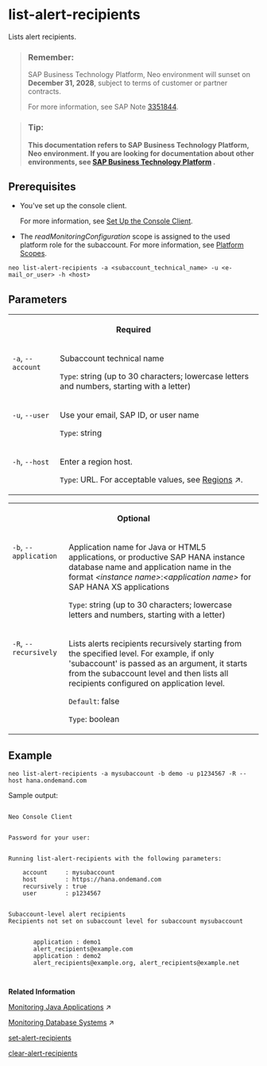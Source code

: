 <!-- loiof326f9df2f5246bbb1878b01cfdbc0ba -->

# list-alert-recipients

Lists alert recipients.



> ### Remember:  
> SAP Business Technology Platform, Neo environment will sunset on **December 31, 2028**, subject to terms of customer or partner contracts.
> 
> For more information, see SAP Note [3351844](https://me.sap.com/notes/3351844).

> ### Tip:  
> **This documentation refers to SAP Business Technology Platform, Neo environment. If you are looking for documentation about other environments, see [SAP Business Technology Platform](https://help.sap.com/docs/btp/sap-business-technology-platform/sap-business-technology-platform?version=Cloud) .**



<a name="loiof326f9df2f5246bbb1878b01cfdbc0ba__section_an3_mgj_flb"/>

## Prerequisites

-   You've set up the console client.

    For more information, see [Set Up the Console Client](../30-development-neo/set-up-the-console-client-7613dee.md).

-   The *readMonitoringConfiguration* scope is assigned to the used platform role for the subaccount. For more information, see [Platform Scopes](platform-scopes-f226074.md).




```
neo list-alert-recipients -a <subaccount_technical_name> -u <e-mail_or_user> -h <host>
```



## Parameters


<table>
<tr>
<th valign="top" colspan="2">

Required

</th>
</tr>
<tr>
<td valign="top">

`-a`, `--account`

</td>
<td valign="top">

Subaccount technical name

`Type`: string \(up to 30 characters; lowercase letters and numbers, starting with a letter\)

</td>
</tr>
<tr>
<td valign="top">

`-u`, `--user`

</td>
<td valign="top">

Use your email, SAP ID, or user name

`Type`: string

</td>
</tr>
<tr>
<td valign="top">

`-h`, `--host`

</td>
<td valign="top">

Enter a region host.

`Type`: URL. For acceptable values, see [Regions](https://help.sap.com/viewer/65de2977205c403bbc107264b8eccf4b/Cloud/en-US/350356d1dc314d3199dca15bd2ab9b0e.html "You can deploy applications in different regions. Each region represents a geographical location (for example, Europe, US East) where applications, data, or services are hosted.") :arrow_upper_right:.

</td>
</tr>
</table>


<table>
<tr>
<th valign="top" colspan="2">

Optional

</th>
</tr>
<tr>
<td valign="top">

`-b`, `--application` 

</td>
<td valign="top">

Application name for Java or HTML5 applications, or productive SAP HANA instance database name and application name in the format *<instance name\>*:*<application name\>* for SAP HANA XS applications

`Type`: string \(up to 30 characters; lowercase letters and numbers, starting with a letter\)

</td>
</tr>
<tr>
<td valign="top">

`-R`, `--recursively`

</td>
<td valign="top">

Lists alerts recipients recursively starting from the specified level. For example, if only 'subaccount' is passed as an argument, it starts from the subaccount level and then lists all recipients configured on application level.

`Default`: false

`Type`: boolean

</td>
</tr>
</table>



## Example

```
neo list-alert-recipients -a mysubaccount -b demo -u p1234567 -R --host hana.ondemand.com
```

Sample output:

```

Neo Console Client


Password for your user:


Running list-alert-recipients with the following parameters:

    account     : mysubaccount
    host        : https://hana.ondemand.com
    recursively : true
    user        : p1234567


Subaccount-level alert recipients
Recipients not set on subaccount level for subaccount mysubaccount
	

       application : demo1
       alert_recipients@example.com
       application : demo2
       alert_recipients@example.org, alert_recipients@example.net
		 
  
```

**Related Information**  


[Monitoring Java Applications](https://help.sap.com/viewer/64f7d2b06c6b40a9b3097860c5930641/Cloud/en-US/cf4b2953c2534c0a9b491abf5a4847d7.html "") :arrow_upper_right:

[Monitoring Database Systems](https://help.sap.com/viewer/64f7d2b06c6b40a9b3097860c5930641/Cloud/en-US/d5c5c6a37c944ce78fcccf2b84243d8a.html "You can monitor your database system by viewing its metrics in the SAP BTP cockpit, by retrieving them with the Metrics REST API, or by receiving alerts for them. Furthermore, when you use an SAP HANA database system, you can also configure monitoring for its SAP HANA XS applications.") :arrow_upper_right:

[set-alert-recipients](set-alert-recipients-6dae74f.md "Sets alert recipients.")

[clear-alert-recipients](clear-alert-recipients-0f2b2cd.md "Clears alert recipients.")

